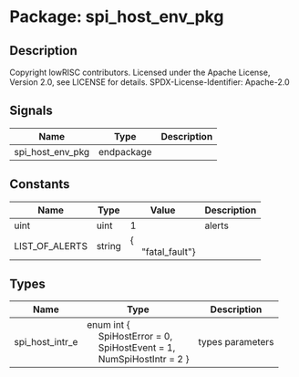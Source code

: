 # Package: spi_host_env_pkg

## Description

Copyright lowRISC contributors.
 Licensed under the Apache License, Version 2.0, see LICENSE for details.
 SPDX-License-Identifier: Apache-2.0
 

## Signals

| Name             | Type       | Description |
| ---------------- | ---------- | ----------- |
| spi_host_env_pkg | endpackage |             |
## Constants

| Name           | Type   | Value                                               | Description |
| -------------- | ------ | --------------------------------------------------- | ----------- |
| uint           | uint   | 1                                                   | alerts      |
| LIST_OF_ALERTS | string | {<br><span style="padding-left:20px">"fatal_fault"} |             |
## Types

| Name            | Type                                                                                                                                                                                                    | Description       |
| --------------- | ------------------------------------------------------------------------------------------------------------------------------------------------------------------------------------------------------- | ----------------- |
| spi_host_intr_e | enum int {<br><span style="padding-left:20px">     SpiHostError     = 0,<br><span style="padding-left:20px">     SpiHostEvent     = 1,<br><span style="padding-left:20px">     NumSpiHostIntr   = 2   } | types parameters  |
